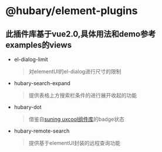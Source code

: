 # @hubary/element-plugins

## 此插件库基于vue2.0,具体用法和demo参考examples的views

- el-dialog-limit
  >对elementUI的el-dialog进行尺寸的限制

- hubary-search-expand
  > 提供表格上方搜索栏条件的进行展开收起的功能

- hubary-dot
  > 借鉴自[suning uxcool组件库](http://uxcool.suning.com/guide/introduction)的badge状态

- hubary-remote-search
  > 提供基于elementUI封装的远程查询功能
